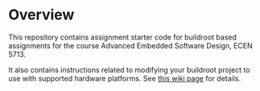 # Overview

This repository contains assignment starter code for buildroot based assignments
for the course Advanced Embedded Software Design, ECEN 5713.

It also contains instructions related to modifying your buildroot project to use with supported hardware platforms.  See [this wiki page](https://github.com/cu-ecen-5013/buildroot-assignments-base/wiki/Supported-Hardware) for details.
